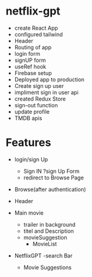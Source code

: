 # netflix-gpt
  - create React App
  - configured tailwind
  - Header
  - Routing of app
  - login form
  - signUP form
  - useRef  hook 
  - Firebase setup 
  -  Deployed app to production
  - Create sign up user
  - impliment  sign in user api
  - created Redux Store
  -  sign-out function
  - update profile
  - TMDB apis

# Features
- login/sign Up
  - Sign IN ?sign Up Form
  - redirect to Browse Page

- Browse(after authentication)
 - Header
 - Main movie
   - trailer in background
   - titel and Description
   - movieSuggestion
     - MovieList
 - NetflixGPT 
   -search Bar
   - Movie Suggestions

        

